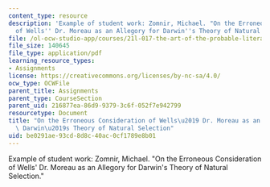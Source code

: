 ```yaml
---
content_type: resource
description: 'Example of student work: Zomnir, Michael. "On the Erroneous Consideration
  of Wells'' Dr. Moreau as an Allegory for Darwin''s Theory of Natural Selection."'
file: /ol-ocw-studio-app/courses/21l-017-the-art-of-the-probable-literature-and-probability-spring-2008/be0291ae93cd8d8c40ac0cf1789e8b01_essay3_zomnir.pdf
file_size: 140645
file_type: application/pdf
learning_resource_types:
- Assignments
license: https://creativecommons.org/licenses/by-nc-sa/4.0/
ocw_type: OCWFile
parent_title: Assignments
parent_type: CourseSection
parent_uid: 216877ea-86d9-9379-3c6f-052f7e942799
resourcetype: Document
title: "On the Erroneous Consideration of Wells\u2019 Dr. Moreau as an Allegory for\
  \ Darwin\u2019s Theory of Natural Selection"
uid: be0291ae-93cd-8d8c-40ac-0cf1789e8b01
---
```

Example of student work: Zomnir, Michael. "On the Erroneous Consideration of Wells' Dr. Moreau as an Allegory for Darwin's Theory of Natural Selection."
